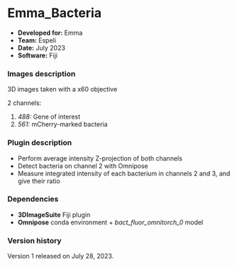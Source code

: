 # Emma_Bacteria

* **Developed for:** Emma
* **Team:** Espeli
* **Date:** July 2023
* **Software:** Fiji


### Images description

3D images taken with a x60 objective

2 channels:
  1. *488:* Gene of interest
  2. *561:* mCherry-marked bacteria

### Plugin description

* Perform average intensity Z-projection of both channels
* Detect bacteria on channel 2 with Omnipose
* Measure integrated intensity of each bacterium in channels 2 and 3, and give their ratio

### Dependencies

* **3DImageSuite** Fiji plugin
* **Omnipose** conda environment + *bact_fluor_omnitorch_0* model

### Version history

Version 1 released on July 28, 2023.

